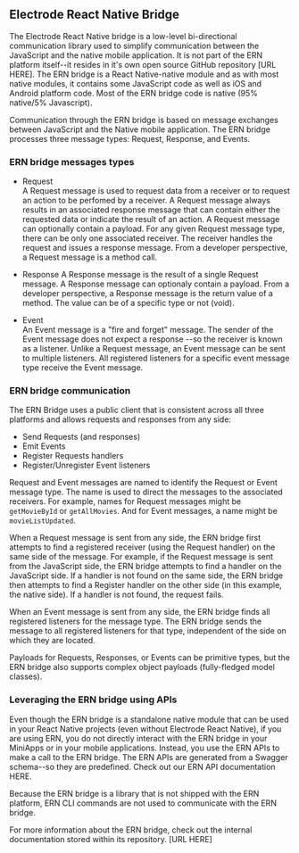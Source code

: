 ## Electrode React Native Bridge

The Electrode React Native bridge is a low-level bi-directional communication library used to simplify communication between the JavaScript and the native mobile application. It is not part of the ERN platform itself--it resides in it's own open source GitHub repository [URL HERE]. The ERN bridge is a React Native-native module and as with most native modules, it contains some JavaScript code as well as iOS and Android platform code. Most of the ERN bridge code is native (95% native/5% Javascript).

Communication through the ERN bridge is based on message exchanges between JavaScript and the Native mobile application. The ERN bridge processes three message types: Request, Response, and Events.

### ERN bridge messages types

- Request  
A Request message is used to request data from a receiver or to request an action to be perfomed by a receiver. A Request message always results in an associated response message that can contain either the requested data or indicate the result of an action. A Request message can optionally contain a payload. For any given Request message type, there can be only one associated receiver. The receiver handles the request and issues a response message. From a developer perspective, a Request message is a method call.

- Response
A Response message is the result of a single Request message. A Response message can optionaly contain a payload.  From a developer perspective, a Response message is the return value of a method. The value can be of a specific type or not (void).

- Event  
An Event message is a "fire and forget" message. The sender of the Event message does not expect a response --so the receiver is known as a listener. Unlike a Request message, an Event message can be sent to multiple listeners. All registered listeners for a specific event message type receive the Event message.

### ERN bridge communication

The ERN Bridge uses a public client that is consistent across all three platforms and allows requests and responses from any side:

- Send Requests (and responses)
- Emit Events
- Register Requests handlers
- Register/Unregister Event listeners

Request and Event messages are named to identify the Request or Event message type. The name is used to direct the messages to the associated receivers. For example, names for Request messages might be `getMovieById` or `getAllMovies`. And for Event messages, a name might be `movieListUpdated`.

When a Request message is sent from any side, the ERN bridge first attempts to find a registered receiver (using the Request handler) on the same side of the message. For example, if the Request message is sent from the JavaScript side, the ERN bridge attempts to find a handler on the JavaScript side. If a handler is not found on the same side, the ERN bridge then attempts to find a Register handler on the other side (in this example, the native side). If a handler is not found, the request fails.

When an Event message is sent from any side, the ERN bridge finds all registered listeners for the message type. The ERN bridge sends the message to all registered listeners for that type, independent of the side on which they are located.

Payloads for Requests, Responses, or Events can be primitive types, but the ERN bridge also supports complex object payloads (fully-fledged model classes).

### Leveraging the ERN bridge using APIs

Even though the ERN bridge is a standalone native module that can be used in your React Native projects (even without Electrode React Native), if you are using ERN, you do not directly interact with the ERN bridge in your MiniApps or in your mobile applications. Instead, you use the ERN APIs to make a call to the ERN bridge. The ERN APIs are generated from a Swagger schema--so they are predefined. Check out our ERN API documentation HERE.

Because the ERN bridge is a library that is not shipped with the ERN platform, ERN CLI commands are not used to communicate with the ERN bridge.

For more information about the ERN bridge, check out the internal documentation stored within its repository. [URL HERE]
